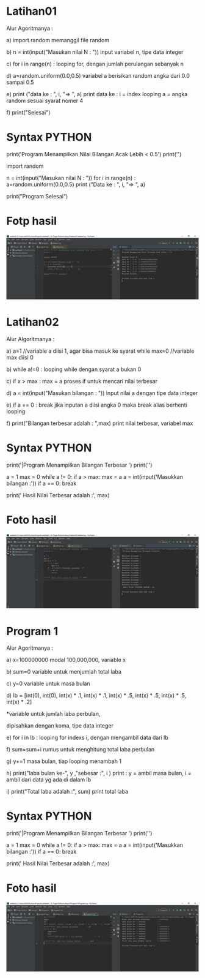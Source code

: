# Latihan01

Alur Agoritmanya :

a) import random memanggil file random

b) n = int(input("Masukan nilai N : ")) input variabel n, tipe data integer

c) for i in range(n) : looping for, dengan jumlah perulangan sebanyak n

d) a=random.uniform(0.0,0.5) variabel a berisikan random angka dari 0.0 sampai 0.5

e) print ("data ke : ", i, "=> ", a) print data ke : i = index looping a = angka random sesuai syarat nomer 4

f) print("Selesai") 

# Syntax PYTHON

print('Program Menampilkan Nilai Bilangan Acak Lebih < 0.5')
print('')

import random

n = int(input("Masukan nilai N : "))
for i in range(n) :
    a=random.uniform(0.0,0.5)
    print ("Data ke : ", i, "=> ", a)
    
print("Program Selesai")

# Fotp hasil

![img](https://raw.githubusercontent.com/arifhanifanudin/Lab.py3/master/latihan01/hasil1.PNG)

# Latihan02

Alur Algoritmanya :
  
a) a=1 //variable a diisi 1, agar bisa masuk ke syarat while max=0 //variable max diisi 0

b) while a!=0 : looping while dengan syarat a bukan 0

c) if x > max : max = a proses if untuk mencari nilai terbesar

d) a = int(input("Masukan bilangan : ")) input nilai a dengan tipe data integer

e) if a == 0 : break jika inputan a diisi angka 0 maka break alias berhenti looping

f) print("Bilangan terbesar adalah : ",max) print nilai terbesar, variabel max
 
# Syntax PYTHON

print('|Program Menampilkan Bilangan Terbesar ')
print('')

a = 1
max = 0
while a != 0:
    if a > max:
        max = a
    a = int(input('Masukkan bilangan :'))
    if a == 0:
        break

print(' Hasil Nilai Terbesar adalah :', max)

# Foto hasil

![img](https://raw.githubusercontent.com/arifhanifanudin/Lab.py3/master/latihan02/Hasil2.PNG)

# Program 1

Alur Agoritmanya :

a) x=100000000 modal 100,000,000, variable x

b) sum=0 variable untuk menjumlah total laba

c) y=0 variable untuk masa bulan

d) lb = [int(0), int(0), int(x) * .1, int(x) * .1, int(x) * .5, int(x) * .5, int(x) * .5, int(x) * .2]

*variable untuk jumlah laba perbulan,

dipisahkan dengan koma, tipe data integer

e) for i in lb : looping for indexs i, dengan mengambil data dari lb

f) sum=sum+i rumus untuk menghitung total laba perbulan

g) y+=1 masa bulan, tiap looping menambah 1

h) print("laba bulan ke-", y ,"sebesar :", i ) print : y = ambil masa bulan, i = ambil dari data yg ada di dalam lb

i) print("Total laba adalah :", sum) print total laba

# Syntax PYTHON

print('|Program Menampilkan Bilangan Terbesar ')
print('')

a = 1
max = 0
while a != 0:
    if a > max:
        max = a
    a = int(input('Masukkan bilangan :'))
    if a == 0:
        break

print(' Hasil Nilai Terbesar adalah :', max)

# Foto hasil

![img](https://raw.githubusercontent.com/arifhanifanudin/Lab.py3/master/Program1/Ftprogram1.PNG)
